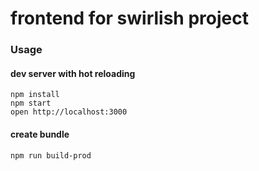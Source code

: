 frontend for swirlish project
=====================

### Usage

#### dev server with hot reloading
```
npm install
npm start
open http://localhost:3000
```

#### create bundle
```
npm run build-prod
```
